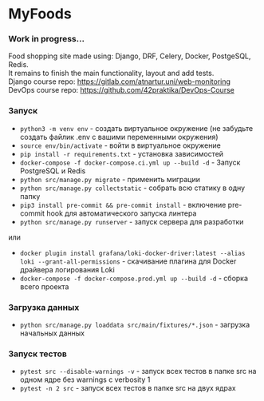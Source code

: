 # MyFoods  
### Work in progress...  
Food shopping site made using: Django, DRF, Celery, Docker, PostgeSQL, Redis.  
It remains to finish the main functionality, layout and add tests.  
Django course repo: https://gitlab.com/atnartur.uni/web-monitoring  
DevOps course repo: https://github.com/42praktika/DevOps-Course

### Запуск
- `python3 -m venv env` - создать виртуальное окружение (не забудьте создать файлик .env с вашими переменными окружения)
- `source env/bin/activate` - войти в виртуальное окружение 
- `pip install -r requirements.txt` - установка зависимостей
- `docker-compose -f docker-compose.ci.yml up --build -d` - Запуск PostgreSQL и Redis
- `python src/manage.py migrate` - применить миграции
- `python src/manage.py collectstatic` - собрать всю статику в одну папку
- `pip3 install pre-commit && pre-commit install` - включение pre-commit hook для автоматического запуска линтера
- `python src/manage.py runserver` - запуск сервера для разработки

или

- `docker plugin install grafana/loki-docker-driver:latest --alias loki --grant-all-permissions` - скачивание плагина для Docker драйвера логирования Loki
- `docker-compose -f docker-compose.prod.yml up --build -d` - сборка всего проекта

### Загрузка данных

- `python src/manage.py loaddata src/main/fixtures/*.json` - загрузка начальных данных

### Запуск тестов

- `pytest src --disable-warnings -v` - запуск всех тестов в папке src на одном ядре без warnings с verbosity 1
- `pytest -n 2 src` - запуск всех тестов в папке src на двух ядрах
